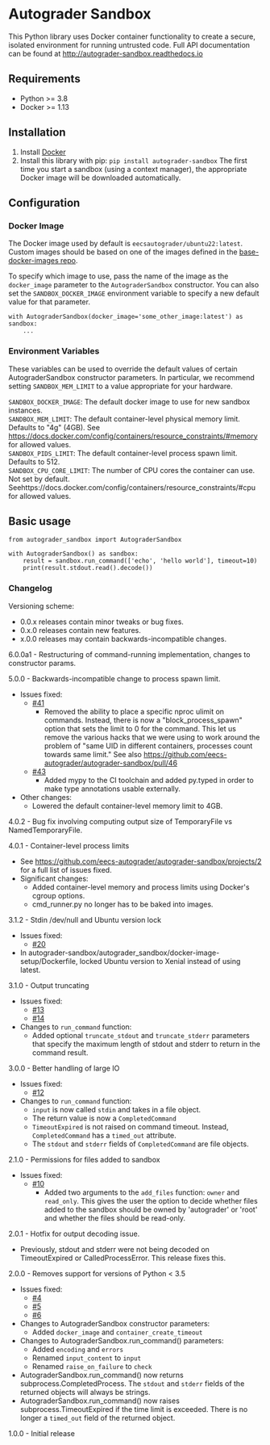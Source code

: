 # Autograder Sandbox

This Python library uses Docker container functionality to create a secure, isolated environment for running untrusted code.
Full API documentation can be found at http://autograder-sandbox.readthedocs.io

## Requirements
- Python >= 3.8
- Docker >= 1.13

## Installation
1. Install [Docker](https://docs.docker.com/engine/installation/)
1. Install this library with pip: `pip install autograder-sandbox`
The first time you start a sandbox (using a context manager), the appropriate Docker image will be downloaded automatically.

## Configuration
### Docker Image
The Docker image used by default is `eecsautograder/ubuntu22:latest`. Custom images should be based on one of the images defined in the [base-docker-images repo](https://github.com/eecs-autograder/base-docker-images).

To specify which image to use, pass the name of the image as the `docker_image` parameter to the `AutograderSandbox` constructor. You can also set the `SANDBOX_DOCKER_IMAGE` environment variable to specify a new default value for that parameter.

```
with AutograderSandbox(docker_image='some_other_image:latest') as sandbox:
    ...
```

### Environment Variables
These variables can be used to override the default values of certain AutograderSandbox constructor parameters. In particular, we recommend setting `SANDBOX_MEM_LIMIT` to a value appropriate for your hardware.

`SANDBOX_DOCKER_IMAGE`: The default docker image to use for new sandbox instances.\
`SANDBOX_MEM_LIMIT`: The default container-level physical memory limit. Defaults to "4g" (4GB). See https://docs.docker.com/config/containers/resource_constraints/#memory for allowed values.\
`SANDBOX_PIDS_LIMIT`: The default container-level process spawn limit. Defaults to 512.\
`SANDBOX_CPU_CORE_LIMIT`: The number of CPU cores the container can use. Not set by default. Seehttps://docs.docker.com/config/containers/resource_constraints/#cpu for allowed values.

## Basic usage
```
from autograder_sandbox import AutograderSandbox

with AutograderSandbox() as sandbox:
    result = sandbox.run_command(['echo', 'hello world'], timeout=10)
    print(result.stdout.read().decode())
```

### Changelog
Versioning scheme:
- 0.0.x releases contain minor tweaks or bug fixes.
- 0.x.0 releases contain new features.
- x.0.0 releases may contain backwards-incompatible changes.

6.0.0a1 - Restructuring of command-running implementation, changes to constructor params.

5.0.0 - Backwards-incompatible change to process spawn limit.
- Issues fixed:
    - [#41](https://github.com/eecs-autograder/autograder-sandbox/issues/41)
        - Removed the ability to place a specific nproc ulimit on commands.
          Instead, there is now a "block_process_spawn" option that sets the limit to 0 for the command. This let us remove the various hacks that we were using to work around the problem of "same UID in different containers, processes count towards same limit."
          See also https://github.com/eecs-autograder/autograder-sandbox/pull/46
    - [#43](https://github.com/eecs-autograder/autograder-sandbox/issues/43)
        - Added mypy to the CI toolchain and added py.typed in order to make type annotations usable externally.
- Other changes:
    - Lowered the default container-level memory limit to 4GB.

4.0.2 - Bug fix involving computing output size of TemporaryFile vs NamedTemporaryFile.

4.0.1 - Container-level process limits
- See https://github.com/eecs-autograder/autograder-sandbox/projects/2 for a full list of issues fixed.
- Significant changes:
    - Added container-level memory and process limits using Docker's cgroup options.
    - cmd_runner.py no longer has to be baked into images.

3.1.2 - Stdin /dev/null and Ubuntu version lock
- Issues fixed:
    - [#20](https://github.com/eecs-autograder/autograder-sandbox/issues/20)
- In autograder-sandbox/autograder_sandbox/docker-image-setup/Dockerfile, locked Ubuntu version to Xenial instead of using latest.

3.1.0 - Output truncating
- Issues fixed:
    - [#13](https://github.com/eecs280staff/autograder-sandbox/issues/13)
    - [#14](https://github.com/eecs280staff/autograder-sandbox/issues/14)
- Changes to `run_command` function:
    - Added optional `truncate_stdout` and `truncate_stderr` parameters that specify the maximum length of stdout and stderr to return in the command result.

3.0.0 - Better handling of large IO
- Issues fixed:
    - [#12](https://github.com/eecs280staff/autograder-sandbox/issues/12)
- Changes to `run_command` function:
    - `input` is now called `stdin` and takes in a file object.
    - The return value is now a `CompletedCommand`
    - `TimeoutExpired` is not raised on command timeout. Instead, `CompletedCommand` has a `timed_out` attribute.
    - The `stdout` and `stderr` fields of `CompletedCommand` are file objects.

2.1.0 - Permissions for files added to sandbox
- Issues fixed:
    - [#10](https://github.com/eecs280staff/autograder-sandbox/issues/10)
        - Added two arguments to the `add_files` function: `owner` and `read_only`.
          This gives the user the option to decide whether files added to the sandbox should be owned by
          'autograder' or 'root' and whether the files should be read-only.

2.0.1 - Hotfix for output decoding issue.
- Previously, stdout and stderr were not being decoded on TimeoutExpired or CalledProcessError. This release fixes this.

2.0.0 - Removes support for versions of Python < 3.5
- Issues fixed:
    - [#4](/james-perretta/autograder-sandbox/issues/4)
    - [#5](/james-perretta/autograder-sandbox/issues/5)
    - [#6](/james-perretta/autograder-sandbox/issues/6)
- Changes to AutograderSandbox constructor parameters:
    - Added `docker_image` and `container_create_timeout`
- Changes to AutograderSandbox.run_command() parameters:
    - Added `encoding` and `errors`
    - Renamed `input_content` to `input`
    - Renamed `raise_on_failure` to `check`
- AutograderSandbox.run_command() now returns subprocess.CompletedProcess. The `stdout` and `stderr` fields of the returned objects will always be strings.
- AutograderSandbox.run_command() now raises subprocess.TimeoutExpired if the time limit is exceeded. There is no longer a `timed_out` field of the returned object.

1.0.0 - Initial release

